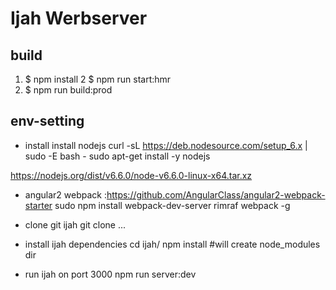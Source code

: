 # Ijah Werbserver

## build
1. $ npm install
2 $ npm run start:hmr
3. $ npm run build:prod

## env-setting
* install install nodejs
curl -sL https://deb.nodesource.com/setup_6.x | sudo -E bash -
sudo apt-get install -y nodejs

https://nodejs.org/dist/v6.6.0/node-v6.6.0-linux-x64.tar.xz

* angular2 webpack :https://github.com/AngularClass/angular2-webpack-starter
sudo npm install webpack-dev-server rimraf webpack -g

* clone git ijah
git clone ...

* install ijah dependencies
cd ijah/
npm install #will create node_modules dir

* run ijah on port 3000
npm run server:dev

